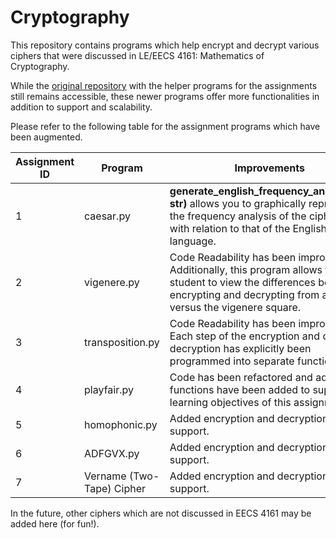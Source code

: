 # Cryptography

This repository contains programs which help encrypt and decrypt various ciphers that were discussed in LE/EECS 4161: Mathematics of Cryptography. 

While the [original repository](https://github.com/stoyonaga/EECS-Notes/tree/main/EECS%204161) with the helper programs for the assignments still remains accessible, these newer programs offer more functionalities in addition to support and scalability.

Please refer to the following table for the assignment programs which have been augmented.

Assignment ID | Program | Improvements
---|---|---
1 | caesar.py | **generate_english_frequency_analysis(ct: str)** allows you to graphically represent the frequency analysis of the ciphertext with relation to that of the English language.
2 | vigenere.py | Code Readability has been improved. Additionally, this program allows the student to view the differences between encrypting and decrypting from a formula versus the vigenere square.
3 | transposition.py | Code Readability has been improved. Each step of the encryption and or decryption has explicitly been programmed into separate functions.
4 | playfair.py | Code has been refactored and additional functions have been added to support the learning objectives of this assignment.
5 | homophonic.py |  Added encryption and decryption support.
6 | ADFGVX.py | Added encryption and decryption support.
7 | Vername (Two-Tape) Cipher | Added encryption and decryption support.

In the future, other ciphers which are not discussed in EECS 4161 may be added here (for fun!). 
